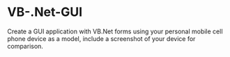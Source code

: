 # VB-.Net-GUI
Create a GUI application with VB.Net forms using your personal mobile cell phone device as a model, include a screenshot of your device for comparison.
